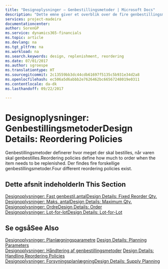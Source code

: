 ```yaml
---
title: "Designoplysninger – Genbestillingsmetoder | Microsoft Docs"
description: "Dette emne giver et overblik over de fire genbestillingsmetoder, der er tilgængelige for genbestilling."
services: project-madeira
documentationcenter: 
author: SorenGP
ms.service: dynamics365-financials
ms.topic: article
ms.devlang: na
ms.tgt_pltfrm: na
ms.workload: na
ms.search.keywords: design, replenishment, reordering
ms.date: 07/01/2017
ms.author: sgroespe
ms.translationtype: HT
ms.sourcegitcommit: 2c13559bb3dc44cdb61697f5135c5b931e34d2a8
ms.openlocfilehash: ec506a5d6abbb2e7626462bc66567248019e0311
ms.contentlocale: da-dk
ms.lasthandoff: 09/22/2017

---
```

# <a name="design-details-reordering-policies"></a><span data-ttu-id="ed8a6-103">Designoplysninger: Genbestillingsmetoder</span><span class="sxs-lookup"><span data-stu-id="ed8a6-103">Design Details: Reordering Policies</span></span>
<span data-ttu-id="ed8a6-104">Genbestillingsmetoder definerer hvor meget der skal bestilles, når varen skal genbestilles.</span><span class="sxs-lookup"><span data-stu-id="ed8a6-104">Reordering policies define how much to order when the item needs to be replenished.</span></span> <span data-ttu-id="ed8a6-105">Der findes fire forskellige genbestillingsmetoder.</span><span class="sxs-lookup"><span data-stu-id="ed8a6-105">Four different reordering policies exist.</span></span>  

## <a name="in-this-section"></a><span data-ttu-id="ed8a6-106">Dette afsnit indeholder</span><span class="sxs-lookup"><span data-stu-id="ed8a6-106">In This Section</span></span>  
[<span data-ttu-id="ed8a6-107">Designoplysninger: Fast genbestil.antal</span><span class="sxs-lookup"><span data-stu-id="ed8a6-107">Design Details: Fixed Reorder Qty.</span></span>](design-details-fixed-reorder-qty.md)  
[<span data-ttu-id="ed8a6-108">Designoplysninger: Maks. antal</span><span class="sxs-lookup"><span data-stu-id="ed8a6-108">Design Details: Maximum Qty.</span></span>](design-details-maximum-qty.md)  
[<span data-ttu-id="ed8a6-109">Designoplysninger: Ordre</span><span class="sxs-lookup"><span data-stu-id="ed8a6-109">Design Details: Order</span></span>](design-details-order.md)  
[<span data-ttu-id="ed8a6-110">Designoplysninger: Lot-for-lot</span><span class="sxs-lookup"><span data-stu-id="ed8a6-110">Design Details: Lot-for-Lot</span></span>](design-details-lot-for-lot.md)  

## <a name="see-also"></a><span data-ttu-id="ed8a6-111">Se også</span><span class="sxs-lookup"><span data-stu-id="ed8a6-111">See Also</span></span>  
<span data-ttu-id="ed8a6-112">[Designoplysninger: Planlægningsparametre](design-details-planning-parameters.md) </span><span class="sxs-lookup"><span data-stu-id="ed8a6-112">[Design Details: Planning Parameters](design-details-planning-parameters.md) </span></span>  
<span data-ttu-id="ed8a6-113">[Designoplysninger: Håndtering af genbestillingsmetoder](design-details-handling-reordering-policies.md) </span><span class="sxs-lookup"><span data-stu-id="ed8a6-113">[Design Details: Handling Reordering Policies](design-details-handling-reordering-policies.md) </span></span>  
[<span data-ttu-id="ed8a6-114">Designoplysninger: Forsyningsplanlægning</span><span class="sxs-lookup"><span data-stu-id="ed8a6-114">Design Details: Supply Planning</span></span>](design-details-supply-planning.md)

